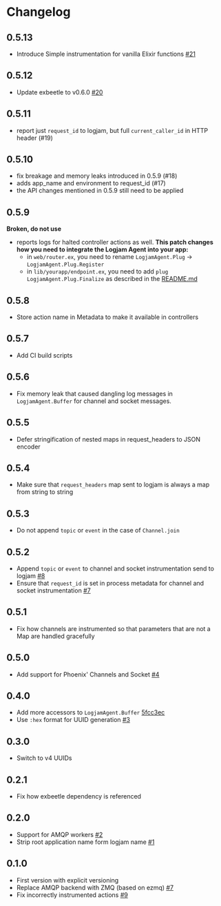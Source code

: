 # Changelog

## 0.5.13
* Introduce Simple instrumentation for vanilla Elixir functions [#21](https://source.xing.com/hex/logjam_agent/pull/21)

## 0.5.12

* Update exbeetle to v0.6.0 [#20](https://source.xing.com/hex/logjam_agent/pull/20)


## 0.5.11

* report just `request_id` to logjam, but full `current_caller_id` in HTTP header (#19)

## 0.5.10

* fix breakage and memory leaks introduced in 0.5.9 (#18)
* adds app_name and environment to request_id (#17)
* the API changes mentioned in 0.5.9 still need to be applied

## 0.5.9

**Broken, do not use**

* reports logs for halted controller actions as well. __This patch changes how you need to integrate the Logjam Agent into your app:__
  * in `web/router.ex`, you need to rename `LogjamAgent.Plug` → `LogjamAgent.Plug.Register`
  * in `lib/yourapp/endpoint.ex`, you need to add `plug LogjamAgent.Plug.Finalize` as described in the [README.md](README.md)

## 0.5.8
* Store action name in Metadata to make it available in controllers

## 0.5.7
* Add CI build scripts

## 0.5.6
* Fix memory leak that caused dangling log messages in `LogjamAgent.Buffer` for channel and socket messages.

## 0.5.5
* Defer stringification of nested maps in request_headers to JSON encoder

## 0.5.4
* Make sure that `request_headers` map sent to logjam is always a map from string to string

## 0.5.3

* Do not append `topic` or `event` in the case of `Channel.join`

## 0.5.2
* Append `topic` or `event` to channel and socket instrumentation send to logjam [#8](https://source.xing.com/hex/logjam_agent/pull/8)
* Ensure that `request_id` is set in process metadata for channel and socket instrumentation [#7](https://source.xing.com/hex/logjam_agent/pull/7)

## 0.5.1

* Fix how channels are instrumented so that parameters that are not a Map are handled gracefully

## 0.5.0

* Add support for Phoenix' Channels and Socket [#4](https://source.xing.com/hex/logjam_agent/pull/4)

## 0.4.0

* Add more accessors to `LogjamAgent.Buffer` [5fcc3ec](https://source.xing.com/hex/logjam_agent/commit/5fcc3ec9248c6be66f47b98aa9afd0f392af9540)
* Use `:hex` format for UUID generation [#3](https://source.xing.com/hex/logjam_agent/pull/3)

## 0.3.0

* Switch to v4 UUIDs

## 0.2.1

* Fix how exbeetle dependency is referenced

## 0.2.0

* Support for AMQP workers [#2](https://source.xing.com/hex/logjam_agent/pull/2)
* Strip root application name form logjam name [#1](https://source.xing.com/hex/logjam_agent/pull/1)


## 0.1.0

* First version with explicit versioning
* Replace AMQP backend with ZMQ (based on ezmq) [#7](https://source.xing.com/architects/logjam_agent.ex/pull/7)
* Fix incorrectly instrumented actions [#9](https://source.xing.com/architects/logjam_agent.ex/pull/9)
